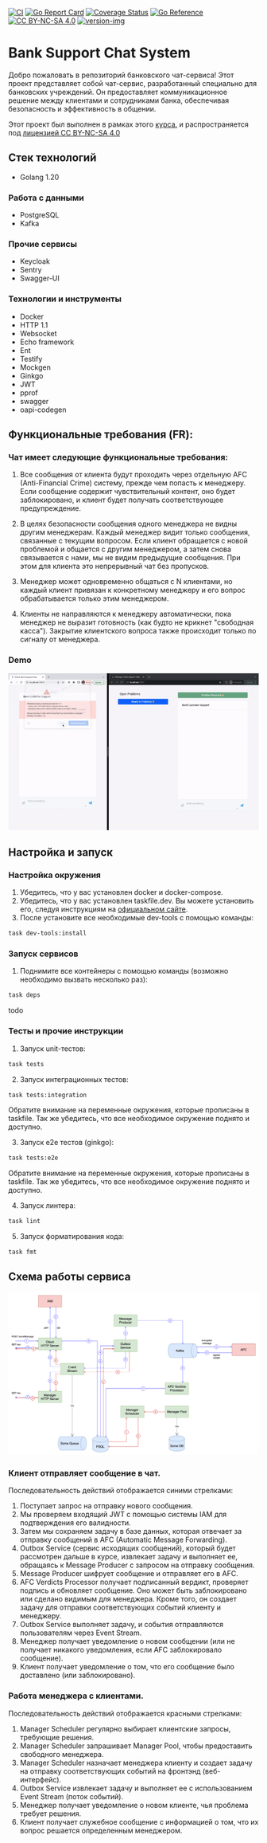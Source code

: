 [![CI](https://github.com/Pickausernaame/chat-service/actions/workflows/ci.yml/badge.svg)](https://github.com/Pickausernaame/chat-service/actions/workflows/ci.yml)
[![Go Report Card](https://goreportcard.com/badge/github.com/Pickausernaame/chat-service)](https://goreportcard.com/report/github.com/Pickausernaame/chat-service)
[![Coverage Status](https://coveralls.io/repos/github/Pickausernaame/chat-service/badge.svg?branch=master)](https://coveralls.io/github/Pickausernaame/chat-service?branch=master)
[![Go Reference](https://pkg.go.dev/badge/github.com/Pickausernaame/chat-service.svg)](https://pkg.go.dev/github.com/Pickausernaame/chat-service)
[![CC BY-NC-SA 4.0][cc-by-nc-sa-shield]][cc-by-nc-sa]
[![version-img]][version-url]

# Bank Support Chat System

Добро пожаловать в репозиторий банковского чат-сервиса! Этот проект представляет собой чат-сервис, разработанный 
специально для банковских учреждений. Он предоставляет коммуникационное решение между клиентами и сотрудниками банка, 
обеспечивая безопасность и эффективность в общении.

Этот проект был выполнен в рамках этого [курса.](https://www.golang-courses.ru/writing-go-service) и распространяется под [лицензией CC BY-NC-SA 4.0](https://creativecommons.org/licenses/by-nc-sa/4.0/) 

## Стек технологий
- Golang 1.20

### Работа с данными
- PostgreSQL
- Kafka

### Прочие сервисы
- Keycloak
- Sentry
- Swagger-UI
 
### Технологии и инструменты
- Docker
- HTTP 1.1
- Websocket
- Echo framework
- Ent
- Testify
- Mockgen
- Ginkgo
- JWT
- pprof
- swagger
- oapi-codegen

## Функциональные требования (FR):
### Чат имеет следующие функциональные требования:

1) Все сообщения от клиента будут проходить через отдельную AFC (Anti-Financial Crime) систему, прежде чем попасть 
к менеджеру. Если сообщение содержит чувствительный контент, оно будет заблокировано, и клиент будет получать 
соответствующее предупреждение.
   

2) В целях безопасности сообщения одного менеджера не видны другим менеджерам. Каждый менеджер видит только сообщения, 
связанные с текущим вопросом. Если клиент обращается с новой проблемой и общается с другим менеджером, а затем снова 
связывается с нами, мы не видим предыдущие сообщения. При этом для клиента это непрерывный чат без пропусков.
    

3) Менеджер может одновременно общаться с N клиентами, но каждый клиент привязан к конкретному менеджеру и его вопрос 
обрабатывается только этим менеджером.
  

4) Клиенты не направляются к менеджеру автоматически, пока менеджер не выразит готовность (как будто не крикнет 
"свободная касса"). Закрытие клиентского вопроса также происходит только по сигналу от менеджера.

### Demo
![ezgif-3-fa876d4cd2.gif](img%2Fezgif-3-fa876d4cd2.gif)

## Настройка и запуск
 
### Настройка окружения
1) Убедитесь, что у вас установлен docker и docker-compose.
2) Убедитесь, что у вас установлен taskfile.dev. Вы можете установить его, следуя инструкциям на [официальном сайте](https://taskfile.dev/).
3) После установите все необходимые dev-tools с помощью команды:
```bash
task dev-tools:install
```


### Запуск сервисов
1) Поднимите все контейнеры с помощью команды (возможно необходимо вызвать несколько раз):
```bash
task deps
```

todo

### Тесты и прочие инструкции
1) Запуск unit-тестов:
```bash
task tests
```

2) Запуск интеграционных тестов:
```bash
task tests:integration
```
Обратите внимание на переменные окружения, которые прописаны в taskfile. 
Так же убедитесь, что все необходимое окружение поднято и доступно.

3) Запуск e2e тестов (ginkgo):
```bash
task tests:e2e
```
Обратите внимание на переменные окружения, которые прописаны в taskfile.
Так же убедитесь, что все необходимое окружение поднято и доступно.

4) Запуск линтера:
```bash
task lint
```

5) Запуск форматирования кода:
```bash
task fmt
```

## Схема работы сервиса
![img.png](img%2Fimg.png)

### Клиент отправляет сообщение в чат. 
Последовательность действий отображается синими стрелками:

1) Поступает запрос на отправку нового сообщения.
2) Мы проверяем входящий JWT с помощью системы IAM для подтверждения его валидности.
3) Затем мы сохраняем задачу в базе данных, которая отвечает за отправку сообщений в AFC (Automatic Message Forwarding).
4) Outbox Service (сервис исходящих сообщений), который будет рассмотрен дальше в курсе, извлекает задачу и выполняет ее, обращаясь к Message Producer с запросом на отправку сообщения.
5) Message Producer шифрует сообщение и отправляет его в AFC.
6) AFC Verdicts Processor получает подписанный вердикт, проверяет подпись и обновляет сообщение. Оно может быть заблокировано или сделано видимым для менеджера. Кроме того, он создает задачу для отправки соответствующих событий клиенту и менеджеру.
7) Outbox Service выполняет задачу, и события отправляются пользователям через Event Stream.
8) Менеджер получает уведомление о новом сообщении (или не получает никакого уведомления, если AFC заблокировало сообщение).
9) Клиент получает уведомление о том, что его сообщение было доставлено (или заблокировано).

### Работа менеджера с клиентами.
Последовательность действий отображается красными стрелками:
1) Manager Scheduler регулярно выбирает клиентские запросы, требующие решения.
2) Manager Scheduler запрашивает Manager Pool, чтобы предоставить свободного менеджера.
3) Manager Scheduler назначает менеджера клиенту и создает задачу на отправку соответствующих событий на фронтэнд (веб-интерфейс).
4) Outbox Service извлекает задачу и выполняет ее с использованием Event Stream (поток событий).
5) Менеджер получает уведомление о новом клиенте, чья проблема требует решения.
6) Клиент получает служебное сообщение с информацией о том, что их вопрос решается определенным менеджером.

[version-img]: https://img.shields.io/github/v/release/Pickausernaame/chat-service
[version-url]: https://github.com/Pickausernaame/chat-service/releases
[cc-by-nc-sa]: http://creativecommons.org/licenses/by-nc-sa/4.0/
[cc-by-nc-sa-shield]: https://img.shields.io/badge/License-CC%20BY--NC--SA%204.0-lightgrey.svg
